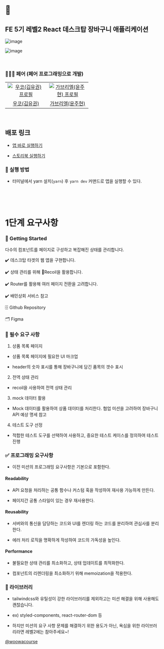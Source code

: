 # 🛒

## FE 5기 레벨2 React 데스크탑 장바구니 애플리케이션

![image](https://github.com/gabrielyoon7/react-shopping-cart/assets/69189073/db4b0b78-7167-4408-a040-acd51e5dbcb1)


![image](https://github.com/gabrielyoon7/react-shopping-cart/assets/69189073/e478c796-a1f9-4a4b-b102-779fd35e1aad)


<br>

### 🧑‍🤝‍🧑 페어 (페어 프로그래밍으로 개발)

<table>
  <tr>
    <td align="center" width="120px">
      <a href="https://github.com/ukkodeveloper" target="_blank">
        <img src="https://avatars.githubusercontent.com/u/109048739?v=4" alt="우코(김유권) 프로필" />
      </a>
    </td>
    <td align="center" width="120px">
      <a href="https://github.com/gabrielyoon7" target="_blank">
        <img src="https://avatars.githubusercontent.com/u/69189073?v=4" alt="가브리엘(윤주현) 프로필" />
      </a>
    </td>
  </tr>
  <tr>
    <td align="center">
      <a href="https://github.com/ukkodeveloper" target="_blank">
        우코(김유권)
      </a>
    </td>
    <td align="center">
      <a href="https://github.com/gabrielyoon7" target="_blank">
        가브리엘(윤주현) 
      </a>
    </td>
  </tr>
</table>

<br>

## 배포 링크

- <a href="https://gabrielyoon7.github.io/react-shopping-cart/">앱 바로 실행하기</a>

- <a href="https://645c954d3f6dbdee48d2b115-tczuetnlmi.chromatic.com/">스토리북 실행하기</a>

### 📝 실행 방법

- 터미널에서 yarn 설치(`yarn`) 후 `yarn dev` 커맨드로 앱을 실행할 수 있다.

<br>
<br>
<br>

# 1단계 요구사항

### 🚀 Getting Started

다수의 컴포넌트를 페이지로 구성하고 복잡해진 상태를 관리합니다.

✔️ 데스크탑 타겟의 웹 앱을 구현합니다.

✔️ 상태 관리를 위해 Recoil을 활용합니다.

✔️ Router를 활용해 여러 페이지 전환을 고려합니다.

✔️ 배민상회 서비스 참고

🗄 Github Repository

🗂 Figma

### 📝 필수 요구 사항

1. 상품 목록 페이지

- 상품 목록 페이지에 필요한 UI 마크업

- header의 숫자 표시를 통해 장바구니에 담긴 품목의 갯수 표시

2. 전역 상태 관리

- recoil을 사용하여 전역 상태 관리

3. mock 데이터 활용

- Mock 데이터를 활용하여 상품 데이터를 처리한다. 협업 미션을 고려하여 장바구니 API 예상 명세 참고

4. 테스트 도구 선정

- 적합한 테스트 도구를 선택하여 사용하고, 중요한 테스트 케이스를 정의하여 테스트 진행

### ✅ 프로그래밍 요구사항

- 이전 미션의 프로그래밍 요구사항은 기본으로 포함한다.

#### Readability

- API 요청을 처리하는 공통 함수나 커스텀 훅을 작성하여 재사용 가능하게 만든다.

- 페이지간 공통 스타일이 있는 경우 재사용한다.

#### Reusability

- 서버와의 통신을 담당하는 코드와 UI를 렌더링 하는 코드를 분리하여 관심사를 분리한다.

- 에러 처리 로직을 명확하게 작성하여 코드의 가독성을 높인다.

#### Performance

- 불필요한 상태 관리를 최소화하고, 상태 업데이트를 최적화한다.

- 컴포넌트의 리렌더링을 최소화하기 위해 memoization을 적용한다.

### 📁 라이브러리

- tailwindcss와 유틸성이 강한 라이브러리를 제외하고는 미션 해결을 위해 사용해도 괜찮습니다.

- ex) styled-components, react-router-dom 등

- 하지만 미션의 요구 사항 문제를 해결하기 위한 용도가 아닌, 욕심을 위한 라이브러리라면 레벨2에는 참아주세요~!

<a href="https://github.com/woowacourse">@woowacourse</a>
